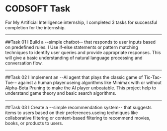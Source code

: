 # CODSOFT Task
For My Artificial Intelligence internship, I completed 3 tasks  for successful completion for the internship.
***
##Task 01
I Build a --simple chatbot-- that responds to user inputs based on
predefined rules. I Use if-else statements or pattern matching
techniques to identify user queries and provide appropriate
responses. This will give a basic understanding of natural
language processing and conversation flow.
***
##Task 02 
I Implement an --AI agent that plays the classic game of Tic-Tac-Toe--
against a human player.useing algorithms like Minimax with
or without Alpha-Beta Pruning to make the AI player unbeatable.
This project help to understand game theory and basic search
algorithms.
***
##Task 03
I Create a --simple recommendation system-- that suggests items to
users based on their preferences.useing techniques like
collaborative filtering or content-based filtering to recommend
movies, books, or products to users.
